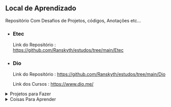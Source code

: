 ## Local de Aprendizado

<p>Repositório Com Desafios de Projetos, códigos, Anotações etc...</p>


- ### Etec
    Link do Repositório : https://github.com/Ranskyth/estudos/tree/main/Etec
  
- ### Dio
    Link do Repositório : https://github.com/Ranskyth/estudos/tree/main/Dio
    
    Link dos Cursos : https://www.dio.me/

<details>
    <summary>Projetos para Fazer</summary>

- [ ] Cliente Torrent
- [ ] ERP
- [ ] Painel Administrativo (Em Desenvolvimento)
- [x] Gerador de Senhas 
- [x] Sistema de PatShop Simples 
- [x] Buscador de CEP
</details>

<details>
    <summary>Coisas Para Aprender</summary>

- [x] Docker
- [x] APIs REST
- [ ] Clean Code
- [ ] DDD
- [ ] TDD
- [x] CSS
- [ ] BDD
- [x] MVC
- [x] React
- [ ] Golang
- [ ] Otimização de Consultas SQL
- [ ] Integração com CRM
- [x] TypeScript
- [ ] CRM
- [x] Mysql
- [ ] Kafka
- [x] JavaScript
- [ ] SOLID
- [x] Prisma
- [ ] Material Design
- [x] Nestjs
- [ ] Ant Design
- [ ] React Native
- [ ] ArgoCD
- [ ] RabbitMQ
- [ ] ECS
- [x] Java
- [x] Fastify
- [x] PHP
- [ ] Redis
- [x] Git/Github
- [ ] Lambda
- [ ] S3
- [x] Nextjs
- [ ] SASS
- [ ] LESS
- [x] Nodejs
- [ ] Arquitetura Hexagonal
- [x] Tailwind
- [ ] Mongodb
- [ ] Supabase
- [ ] Firebase
- [ ] GitHub Actions
- [x] Express
- [x] Styled-Component
- [ ] Azure DevOps
- [ ] Azure
- [x] Bootstrap
- [ ] Postgres
- [ ] AWS
- [ ] Crypess
- [ ] Jest
- [x] C#
- [ ] Grafana
- [x] HTML
- [ ] SpringBoot
- [ ] K8s
- [ ] CI/CD
</details> 
